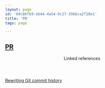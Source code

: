 ```yaml
---
layout: page
id: '60c86fb9-eb44-4a54-9c27-59bbca2f28e1'
title: 'PR'
tags: page

---
```

  
<h2 class="text-3xl font-semibold mb-4"><a class="rounded-sm focus:outline-none focus:ring-2 focus:ring-offset-2 focus:ring-offset-gray-900 focus:ring-pink-400" href="/pages/pr">PR</a></h2>

<div class="space-y-3">

</div>


<section class="mt-8 space-y-2">
<header class="text-gray-400">Linked references</header>
<a class="block bg-gray-800 p-4 rounded text-teal-400 focus:outline-none focus:ring-2 focus:ring-offset-2 focus:ring-offset-gray-900 focus:ring-teal-400 hover:ring-2 hover:ring-offset-2 hover:ring-offset-gray-900 hover:ring-teal-400" href="/pages/rewriting-git-commit-history">Rewriting Git commit history</a>
  </section>
